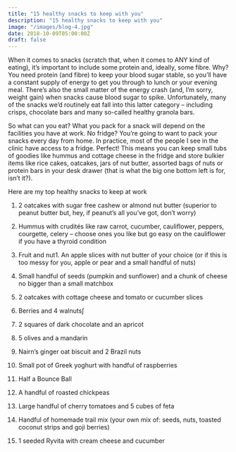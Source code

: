 ```yaml
---
title: "15 healthy snacks to keep with you"
description: "15 healthy snacks to keep with you"
image: "/images/blog-4.jpg"
date: 2018-10-09T05:00:00Z
draft: false
---
```


When it comes to snacks (scratch that, when it comes to ANY kind of eating), it’s important to include some protein and, ideally, some fibre. Why? You need protein (and fibre) to keep your blood sugar stable, so you’ll have a constant supply of energy to get you through to lunch or your evening meal. There’s also the small matter of the energy crash (and, I’m sorry, weight gain) when snacks cause blood sugar to spike. Unfortunately, many of the snacks we’d routinely eat fall into this latter category – including crisps, chocolate bars and many so-called healthy granola bars.

So what can you eat? What you pack for a snack will depend on the facilities you have at work. No fridge? You’re going to want to pack your snacks every day from home. In practice, most of the people I see in the clinic have access to a fridge. Perfect! This means you can keep small tubs of goodies like hummus and cottage cheese in the fridge and store bulkier items like rice cakes, oatcakes, jars of nut butter, assorted bags of nuts or protein bars in your desk drawer (that is what the big one bottom left is for, isn’t it?).

Here are my top healthy snacks to keep at work

1. 2 oatcakes with sugar free cashew or almond nut butter (superior to peanut butter but, hey, if peanut’s all you’ve got, don’t worry)

1. Hummus with crudités like raw carrot, cucumber, cauliflower, peppers, courgette, celery – choose ones you like but go easy on the cauliflower if you have a thyroid condition

1. Fruit and nut1. An apple slices with nut butter of your choice (or if this is too messy for you, apple or pear and a small handful of nuts)

1. Small handful of seeds (pumpkin and sunflower) and a chunk of cheese no bigger than a small matchbox

1. 2 oatcakes with cottage cheese and tomato or cucumber slices

1. Berries and 4 walnuts∫

1. 2 squares of dark chocolate and an apricot

1. 5 olives and a mandarin

1. Nairn’s ginger oat biscuit and 2 Brazil nuts

11. Small pot of Greek yoghurt with handful of raspberries

11. Half a Bounce Ball

11. A handful of roasted chickpeas

11. Large handful of cherry tomatoes and 5 cubes of feta

11. Handful of homemade trail mix (your own mix of: seeds, nuts, toasted coconut strips and goji berries)

11. 1 seeded Ryvita with cream cheese and cucumber
